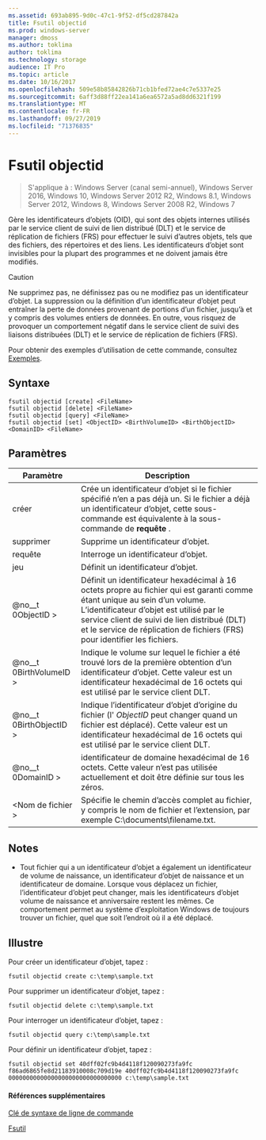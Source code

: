 ```yaml
---
ms.assetid: 693ab895-9d0c-47c1-9f52-df5cd287842a
title: Fsutil objectid
ms.prod: windows-server
manager: dmoss
ms.author: toklima
author: toklima
ms.technology: storage
audience: IT Pro
ms.topic: article
ms.date: 10/16/2017
ms.openlocfilehash: 509e58b85842826b71cb1bfed72ae4c7e5337e25
ms.sourcegitcommit: 6aff3d88ff22ea141a6ea6572a5ad8dd6321f199
ms.translationtype: MT
ms.contentlocale: fr-FR
ms.lasthandoff: 09/27/2019
ms.locfileid: "71376835"
---
```

# <a name="fsutil-objectid"></a>Fsutil objectid
>S'applique à : Windows Server (canal semi-annuel), Windows Server 2016, Windows 10, Windows Server 2012 R2, Windows 8.1, Windows Server 2012, Windows 8, Windows Server 2008 R2, Windows 7

Gère les identificateurs d’objets (OID), qui sont des objets internes utilisés par le service client de suivi de lien distribué (DLT) et le service de réplication de fichiers (FRS) pour effectuer le suivi d’autres objets, tels que des fichiers, des répertoires et des liens. Les identificateurs d’objet sont invisibles pour la plupart des programmes et ne doivent jamais être modifiés.

> [!CAUTION]
> Ne supprimez pas, ne définissez pas ou ne modifiez pas un identificateur d’objet. La suppression ou la définition d’un identificateur d’objet peut entraîner la perte de données provenant de portions d’un fichier, jusqu’à et y compris des volumes entiers de données. En outre, vous risquez de provoquer un comportement négatif dans le service client de suivi des liaisons distribuées (DLT) et le service de réplication de fichiers (FRS).

Pour obtenir des exemples d’utilisation de cette commande, consultez [Exemples](#BKMK_examples).

## <a name="syntax"></a>Syntaxe

```
fsutil objectid [create] <FileName>
fsutil objectid [delete] <FileName>
fsutil objectid [query] <FileName>
fsutil objectid [set] <ObjectID> <BirthVolumeID> <BirthObjectID> <DomainID> <FileName>
```

## <a name="parameters"></a>Paramètres

|Paramètre|Description|
|-------------|---------------|
|créer|Crée un identificateur d’objet si le fichier spécifié n’en a pas déjà un. Si le fichier a déjà un identificateur d’objet, cette sous-commande est équivalente à la sous-commande de **requête** .|
|supprimer|Supprime un identificateur d’objet.|
|requête|Interroge un identificateur d’objet.|
|jeu|Définit un identificateur d’objet.|
|@no__t 0ObjectID >|Définit un identificateur hexadécimal à 16 octets propre au fichier qui est garanti comme étant unique au sein d’un volume. L’identificateur d’objet est utilisé par le service client de suivi de lien distribué (DLT) et le service de réplication de fichiers (FRS) pour identifier les fichiers.|
|@no__t 0BirthVolumeID >|Indique le volume sur lequel le fichier a été trouvé lors de la première obtention d’un identificateur d’objet. Cette valeur est un identificateur hexadécimal de 16 octets qui est utilisé par le service client DLT.|
|@no__t 0BirthObjectID >|Indique l’identificateur d’objet d’origine du fichier (l' *ObjectID* peut changer quand un fichier est déplacé). Cette valeur est un identificateur hexadécimal de 16 octets qui est utilisé par le service client DLT.|
|@no__t 0DomainID >|identificateur de domaine hexadécimal de 16 octets. Cette valeur n’est pas utilisée actuellement et doit être définie sur tous les zéros.|
|\<Nom de fichier >|Spécifie le chemin d’accès complet au fichier, y compris le nom de fichier et l’extension, par exemple C:\documents\filename.txt.|

## <a name="remarks"></a>Notes

-   Tout fichier qui a un identificateur d’objet a également un identificateur de volume de naissance, un identificateur d’objet de naissance et un identificateur de domaine. Lorsque vous déplacez un fichier, l’identificateur d’objet peut changer, mais les identificateurs d’objet volume de naissance et anniversaire restent les mêmes. Ce comportement permet au système d’exploitation Windows de toujours trouver un fichier, quel que soit l’endroit où il a été déplacé.

## <a name="BKMK_examples"></a>Illustre
Pour créer un identificateur d’objet, tapez :

`fsutil objectid create c:\temp\sample.txt`

Pour supprimer un identificateur d’objet, tapez :

`fsutil objectid delete c:\temp\sample.txt`

Pour interroger un identificateur d’objet, tapez :

`fsutil objectid query c:\temp\sample.txt`

Pour définir un identificateur d’objet, tapez :

`fsutil objectid set 40dff02fc9b4d4118f120090273fa9fc f86ad6865fe8d21183910008c709d19e 40dff02fc9b4d4118f120090273fa9fc 00000000000000000000000000000000 c:\temp\sample.txt`

#### <a name="additional-references"></a>Références supplémentaires
[Clé de syntaxe de ligne de commande](Command-Line-Syntax-Key.md)

[Fsutil](Fsutil.md)


